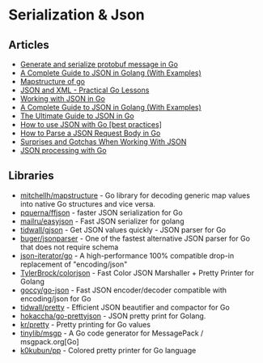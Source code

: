 # Serialization & Json

## Articles
- [Generate and serialize protobuf message in Go](https://dev.to/techschoolguru/go-generate-serialize-protobuf-message-4m7a)
- [A Complete Guide to JSON in Golang (With Examples)](https://www.sohamkamani.com/golang/json/)
- [Mapstructure of go](https://developpaper.com/mapstructure-of-go/)
- [JSON and XML - Practical Go Lessons](https://www.practical-go-lessons.com/chap-25-json-and-xml)
- [Working with JSON in Go](https://medium.com/rungo/working-with-json-in-go-7e3a37c5a07b)
- [A Complete Guide to JSON in Golang (With Examples)](https://www.sohamkamani.com/golang/json/)
- [The Ultimate Guide to JSON in Go](https://qvault.io/golang/json-golang/)
- [How to use JSON with Go [best practices]](https://yourbasic.org/golang/json-example/)
- [How to Parse a JSON Request Body in Go](https://www.alexedwards.net/blog/how-to-properly-parse-a-json-request-body)
- [Surprises and Gotchas When Working With JSON](https://www.alexedwards.net/blog/json-surprises-and-gotchas)
- [JSON processing with Go](https://flaviocopes.com/go-json/)
## Libraries
- [mitchellh/mapstructure](https://github.com/mitchellh/mapstructure) - Go library for decoding generic map values into native Go structures and vice versa.
- [pquerna/ffjson](https://github.com/pquerna/ffjson) - faster JSON serialization for Go
- [mailru/easyjson](https://github.com/mailru/easyjson) - Fast JSON serializer for golang
- [tidwall/gjson](https://github.com/tidwall/gjson) - Get JSON values quickly - JSON parser for Go
- [buger/jsonparser](https://github.com/buger/jsonparser) - One of the fastest alternative JSON parser for Go that does not require schema
- [json-iterator/go](https://github.com/json-iterator/go) - A high-performance 100% compatible drop-in replacement of "encoding/json"
- [TylerBrock/colorjson](https://github.com/TylerBrock/colorjson) - Fast Color JSON Marshaller + Pretty Printer for Golang
- [goccy/go-json](https://github.com/goccy/go-json) - Fast JSON encoder/decoder compatible with encoding/json for Go
- [tidwall/pretty](https://github.com/tidwall/pretty) - Efficient JSON beautifier and compactor for Go
- [hokaccha/go-prettyjson](https://github.com/hokaccha/go-prettyjson) - JSON pretty print for Golang.
- [kr/pretty](https://github.com/kr/pretty) - Pretty printing for Go values
- [tinylib/msgp](https://github.com/tinylib/msgp) - A Go code generator for MessagePack / msgpack.org[Go]
- [k0kubun/pp](https://github.com/k0kubun/pp) - Colored pretty printer for Go language